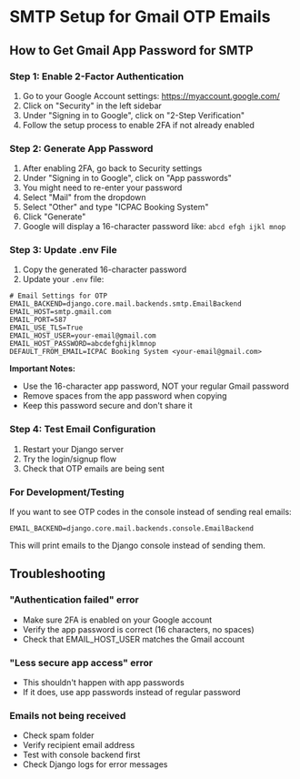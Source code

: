 # SMTP Setup for Gmail OTP Emails

## How to Get Gmail App Password for SMTP

### Step 1: Enable 2-Factor Authentication
1. Go to your Google Account settings: https://myaccount.google.com/
2. Click on "Security" in the left sidebar
3. Under "Signing in to Google", click on "2-Step Verification"
4. Follow the setup process to enable 2FA if not already enabled

### Step 2: Generate App Password
1. After enabling 2FA, go back to Security settings
2. Under "Signing in to Google", click on "App passwords"
3. You might need to re-enter your password
4. Select "Mail" from the dropdown
5. Select "Other" and type "ICPAC Booking System"
6. Click "Generate"
7. Google will display a 16-character password like: `abcd efgh ijkl mnop`

### Step 3: Update .env File
1. Copy the generated 16-character password
2. Update your `.env` file:

```env
# Email Settings for OTP
EMAIL_BACKEND=django.core.mail.backends.smtp.EmailBackend
EMAIL_HOST=smtp.gmail.com
EMAIL_PORT=587
EMAIL_USE_TLS=True
EMAIL_HOST_USER=your-email@gmail.com
EMAIL_HOST_PASSWORD=abcdefghijklmnop
DEFAULT_FROM_EMAIL=ICPAC Booking System <your-email@gmail.com>
```

**Important Notes:**
- Use the 16-character app password, NOT your regular Gmail password
- Remove spaces from the app password when copying
- Keep this password secure and don't share it

### Step 4: Test Email Configuration
1. Restart your Django server
2. Try the login/signup flow
3. Check that OTP emails are being sent

### For Development/Testing
If you want to see OTP codes in the console instead of sending real emails:

```env
EMAIL_BACKEND=django.core.mail.backends.console.EmailBackend
```

This will print emails to the Django console instead of sending them.

## Troubleshooting

### "Authentication failed" error
- Make sure 2FA is enabled on your Google account
- Verify the app password is correct (16 characters, no spaces)
- Check that EMAIL_HOST_USER matches the Gmail account

### "Less secure app access" error
- This shouldn't happen with app passwords
- If it does, use app passwords instead of regular password

### Emails not being received
- Check spam folder
- Verify recipient email address
- Test with console backend first
- Check Django logs for error messages